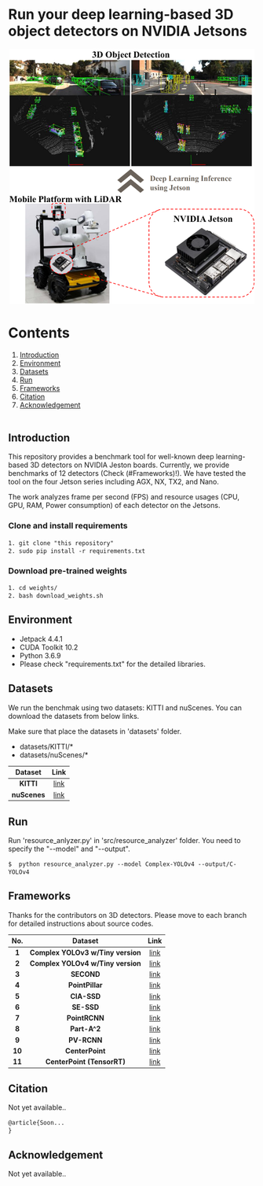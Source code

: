 # Run your deep learning-based 3D object detectors on NVIDIA Jetsons

<div align="center">

<p align="center">
<img width="500" src="https://github.com/LoyalLumber/Benchmark_3DOD/blob/a963d08bb802177554c17b67d8bea5a27b0d5898/samples/sample.png"><br>
</p>

</div>

# Contents
    
1. [Introduction](#Introduction)
2. [Environment](#Environment)
3. [Datasets](#Datasets)
4. [Run](#Run)
5. [Frameworks](#Frameworks)
6. [Citation](#Citation)
7. [Acknowledgement](#Acknowledgement)
<br><br>

## Introduction

This repository provides a benchmark tool for well-known deep learning-based 3D detectors on NVIDIA Jeston boards. 
Currently, we provide benchmarks of 12 detectors (Check (#Frameworks)!).
We have tested the tool on the four Jetson series including AGX, NX, TX2, and Nano. 

The work analyzes frame per second (FPS) and resource usages (CPU, GPU, RAM, Power consumption) of each detector on the Jetsons. 

### Clone and install requirements
    1. git clone "this repository" 
    2. sudo pip install -r requirements.txt

### Download pre-trained weights 
    1. cd weights/
    2. bash download_weights.sh

## Environment

- Jetpack 4.4.1
- CUDA Toolkit 10.2
- Python 3.6.9
- Please check "requirements.txt" for the detailed libraries. 


## Datasets

We run the benchmak using two datasets: KITTI and nuScenes. 
You can download the datasets from below links. 

Make sure that place the datasets in 'datasets' folder.
- datasets/KITTI/*
- datasets/nuScenes/*

| Dataset | Link |
| :---:        |     :---:  |     
| **KITTI**   | [link](http://www.cvlibs.net/datasets/kitti/eval_object.php?obj_benchmark=3d) |
| **nuScenes**   | [link](https://www.nuscenes.org/nuscenes?externalData=all&mapData=all&modalities=Any) |

## Run

Run 'resource_anlyzer.py' in 'src/resource_analyzer' folder.
You need to specify the "--model" and "--output". 

    $  python resource_analyzer.py --model Complex-YOLOv4 --output/C-YOLOv4  


## Frameworks

Thanks for the contributors on 3D detectors. 
Please move to each branch for detailed instructions about source codes. 

| No.    | Dataset | Link |
| :---:        | :---:        |     :---:  |     
|   **1**   | **Complex YOLOv3 w/Tiny version**   | [link](https://github.com/ghimiredhikura/Complex-YOLOv3) |
|   **2**   | **Complex YOLOv4 w/Tiny version**   | [link](https://github.com/maudzung/Complex-YOLOv4-Pytorch) |
|   **3**   | **SECOND**   | [link](https://github.com/open-mmlab/OpenPCDet) |
|   **4**   | **PointPillar**   | [link](https://github.com/open-mmlab/OpenPCDet) |
|   **5**   | **CIA-SSD**   | [link](https://github.com/Vegeta2020/CIA-SSD) |
|   **6**   | **SE-SSD**   | [link](https://github.com/Vegeta2020/SE-SSD) |
|   **7**   | **PointRCNN**   | [link](https://github.com/open-mmlab/OpenPCDet) |
|   **8**   | **Part-A^2**   | [link](https://github.com/open-mmlab/OpenPCDet) |
|   **9**   | **PV-RCNN**   | [link](https://github.com/open-mmlab/OpenPCDet) |
|   **10**   | **CenterPoint**   | [link](https://github.com/tianweiy/CenterPoint) |
|   **11**   | **CenterPoint (TensorRT)**   | [link](https://github.com/CarkusL/CenterPoint) |


## Citation

Not yet available..

```
@article{Soon...
}
```

## Acknowledgement

Not yet available..
